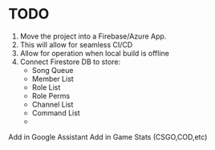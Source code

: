# TODO

1. Move the project into a Firebase/Azure App.
2. This will allow for seamless CI/CD
3. Allow for operation when local build is offline
4. Connect Firestore DB to store:
    - Song Queue
    - Member List
    - Role List
    - Role Perms
    - Channel List
    - Command List
    - 
    
 Add in Google Assistant
 Add in Game Stats (CSGO,COD,etc)
 